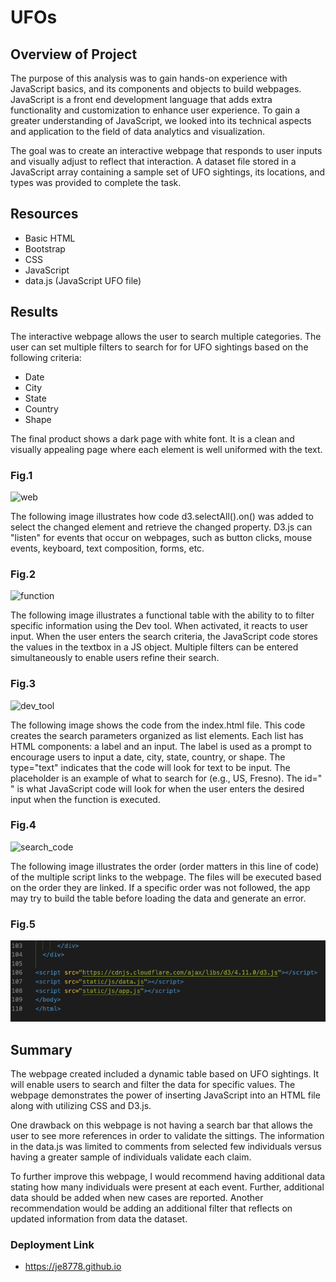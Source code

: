 # UFOs


## Overview of Project

The purpose of this analysis was to gain hands-on experience with JavaScript basics, and its components and objects to build webpages. JavaScript is a front end development language that adds extra functionality and customization to enhance user experience. To gain a greater understanding of JavaScript, we looked into its technical aspects and application to the field of data analytics and visualization.

The goal was to create an interactive webpage that responds to user inputs and visually adjust to reflect that interaction. A dataset file stored in a JavaScript array containing a sample set of UFO sightings, its locations, and types was provided to complete the task.


## Resources

- Basic HTML
- Bootstrap
- CSS
- JavaScript
- data.js (JavaScript UFO file)


## Results

The interactive webpage allows the user to search multiple categories. The user can set multiple filters to search for for UFO sightings based on the following criteria:

- Date
- City
- State
- Country
- Shape



The final product shows a dark page with white font. It is a clean and visually appealing page where each element is well uniformed with  the text.

### Fig.1
![web](https://github.com/je8778/UFOs/blob/main/PNGs/web_pic.png)


The following image illustrates how code d3.selectAll().on() was added to select the changed element and retrieve the changed property. D3.js can "listen" for events that occur on webpages, such as button clicks, mouse events, keyboard, text composition, forms, etc.

### Fig.2
![function](https://github.com/je8778/UFOs/blob/main/PNGs/function.png)


The following image illustrates a functional table with the ability to to filter specific information using the Dev tool. When activated, it reacts to user input. When the user enters the search criteria, the JavaScript code stores the values in the textbox in a JS object. Multiple filters can be entered simultaneously to enable users refine their search.

### Fig.3
![dev_tool](https://github.com/je8778/UFOs/blob/main/PNGs/dev_tool.png)


The following image shows the code from the index.html file. This code creates the search parameters organized as list elements. Each list has HTML components: a label and an input. The label is used as a prompt to encourage users to input a date, city, state, country, or shape. The type="text" indicates that the code will look for text to be input. The placeholder is an example of what to search for (e.g., US, Fresno). The id=" " is what JavaScript code will look for when the user enters the desired input when the function is executed.

### Fig.4
![search_code](https://github.com/je8778/UFOs/blob/main/PNGs/search_code.png)


The following image illustrates the order (order matters in this line of code) of the multiple script links to the webpage. The files will be executed based on the order they are linked. If a specific order was not followed, the app may try to build the table before loading the data and generate an error.
### Fig.5
![script.PNG](PNGs/script.png)



## Summary

The webpage created included a dynamic table based on UFO sightings. It will enable users to search and filter the data for specific values. The webpage demonstrates the power of inserting JavaScript into an HTML file along with utilizing CSS and D3.js. 

One drawback on this webpage is not having a search bar that allows the user to see more references in order to validate the sittings. The information in the data.js was limited to comments from selected few individuals versus having a greater sample of individuals validate each claim. 

To further improve this webpage, I would recommend having additional data stating how many individuals were present at each event. Further, additional data should be added when new cases are reported. Another recommendation would be adding an additional filter that reflects on updated information from data the dataset.


### Deployment Link

- https://je8778.github.io
